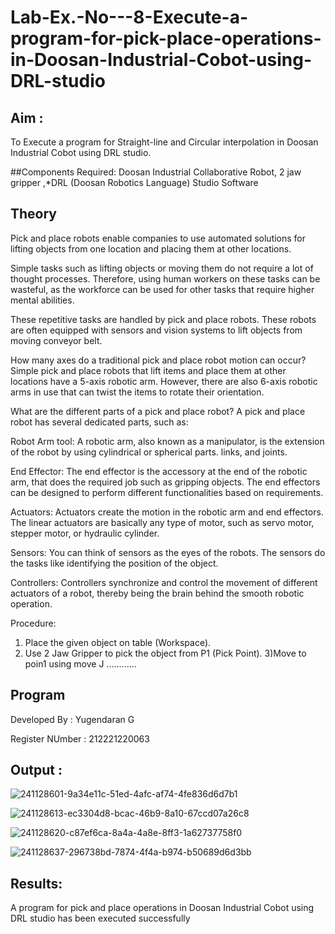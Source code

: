 # Lab-Ex.-No---8-Execute-a-program-for-pick-place-operations-in-Doosan-Industrial-Cobot-using-DRL-studio
## Aim :
To Execute a program for Straight-line and Circular interpolation in Doosan Industrial Cobot using DRL studio.

##Components Required: Doosan Industrial Collaborative Robot, 2 jaw gripper ,*DRL (Doosan Robotics Language) Studio Software


## Theory 
Pick and place robots enable companies to use automated solutions for lifting objects from one location and placing them at other locations.

Simple tasks such as lifting objects or moving them do not require a lot of thought processes. Therefore, using human workers on these tasks can be wasteful, as the workforce can be used for other tasks that require higher mental abilities.

These repetitive tasks are handled by pick and place robots. These robots are often equipped with sensors and vision systems to lift objects from moving conveyor belt.

How many axes do a traditional pick and place robot motion can occur?
Simple pick and place robots that lift items and place them at other locations have a 5-axis robotic arm. However, there are also 6-axis robotic arms in use that can twist the items to rotate their orientation.

What are the different parts of a pick and place robot?
A pick and place robot has several dedicated parts, such as:

Robot Arm tool: A robotic arm, also known as a manipulator, is the extension of the robot by using cylindrical or spherical parts. links, and joints.

End Effector: The end effector is the accessory at the end of the robotic arm, that does the required job such as gripping objects. The end effectors can be designed to perform different functionalities based on requirements.

Actuators: Actuators create the motion in the robotic arm and end effectors. The linear actuators are basically any type of motor, such as servo motor, stepper motor, or hydraulic cylinder.

Sensors: You can think of sensors as the eyes of the robots. The sensors do the tasks like identifying the position of the object.

Controllers: Controllers synchronize and control the movement of different actuators of a robot, thereby being the brain behind the smooth robotic operation.



Procedure:


1) Place the given object on table (Workspace).
2) Use 2 Jaw Gripper to pick the object from P1 (Pick Point). 
3)Move to poin1 using move J
............


## Program 
Developed By : Yugendaran G

Register NUmber : 212221220063
## Output : 


![241128601-9a34e11c-51ed-4afc-af74-4fe836d6d7b1](https://github.com/Georgepaultony/Lab-Ex.-No---8-Execute-a-program-for-pick-place-operations-in-Doosan-Industrial-Cobot-using-DRL-st/assets/120088748/88e4a69b-93e6-44a9-983a-3100dfb097b1)





![241128613-ec3304d8-bcac-46b9-8a10-67ccd07a26c8](https://github.com/Georgepaultony/Lab-Ex.-No---8-Execute-a-program-for-pick-place-operations-in-Doosan-Industrial-Cobot-using-DRL-st/assets/120088748/7d8fd88b-4c79-4e31-99c0-52f00abcbdef)




![241128620-c87ef6ca-8a4a-4a8e-8ff3-1a62737758f0](https://github.com/Georgepaultony/Lab-Ex.-No---8-Execute-a-program-for-pick-place-operations-in-Doosan-Industrial-Cobot-using-DRL-st/assets/120088748/1c1bd3a2-1d6b-4288-80e6-bb70be51ed3c)

![241128637-296738bd-7874-4f4a-b974-b50689d6d3bb](https://github.com/Georgepaultony/Lab-Ex.-No---8-Execute-a-program-for-pick-place-operations-in-Doosan-Industrial-Cobot-using-DRL-st/assets/120088748/478a4983-cf38-48ab-9309-c4dcf499f3da)








## Results: 


 A program for pick and place operations in Doosan Industrial Cobot using DRL studio has been executed successfully

